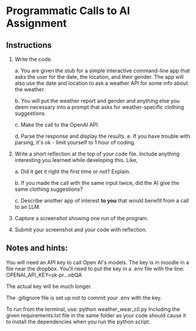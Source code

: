 # Programmatic Calls to AI Assignment

## Instructions

1. Write the code. 
    
    a. You are given the stub for a simple interactive command-line app that asks the user for the date, the location, and their gender. The app will also use the date and location to ask a weather API for some info about the weather. 
    
    b. You will put the weather report and gender and anything else you deem necessary into a prompt that asks for weather-specific clothing suggestions.
    
    c. Make the call to the OpenAI API. 
    
    d. Parse the response and display the results.
    e. If you have trouble with parsing, it's ok - limit yourself to 1 hour of coding. 

2. Write a short reflection at the top of your code file. Include anything interesting you learned while developing this. Like,
    
    a. Did it get it right the first time or not? Explain. 
    
    b. If you made the call with the same input twice, did the AI give the same clothing suggestions? 

    c. Describe another app of interest **to you** that would benefit from a call to an LLM.  

3. Capture a screenshot showing one run of the program. 

4. Submit your screenshot and your code with reflection.


## Notes and hints:

You will need an API key to call Open AI's models. The key is in moodle in a file near the dropbox. You'll need to put the key in a .env file with the line:
OPENAI_API_KEY=sk-pr...obQA

The actual key will be much longer.

The .gitignore file is set up not to commit your .env with the key. 

To run from the terminal, use: python weather_wear_cli.py
Including the given requirements.txt file in the same folder as your code should cause it to install the dependencies when you run the python script.





